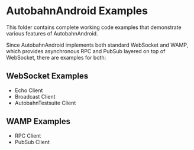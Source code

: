 AutobahnAndroid Examples
========================

This folder contains complete working code examples that demonstrate various
features of AutobahnAndroid.

Since AutobahnAndroid implements both standard WebSocket and WAMP, which provides asynchronous RPC and PubSub layered on top of WebSocket, there are examples for both:

WebSocket Examples
------------------

 * Echo Client
 * Broadcast Client
 * AutobahnTestsuite Client

WAMP Examples
-------------

 * RPC Client
 * PubSub Client
